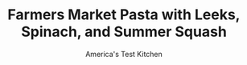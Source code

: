 ---
layout: ../../layouts/MarkdownPostLayout.astro
title: Farmers Market Pasta with Leeks, Spinach, and Summer Squash
author: America's Test Kitchen
pubDate: 2023-03-15
description: "The leeks melt into the sauce and bind the pasta and vegetables in this bright, summer dish."
image_url: https://res.cloudinary.com/hksqkdlah/image/upload/ar_1:1,c_fill,dpr_2.0,f_auto,fl_lossy.progressive.strip_profile,g_faces:auto,q_auto:low,w_344/10709_sfs-farmers-market-pasta-with-leeks-pea-tendrils-and-summer-squash-01
tags: ["Main Courses","Pasta","Vegetables","Weeknight"]
calories: 3190
protein: 30
carbohydrates: 116
fats: 
fiber: 9
ingredients: ["1 pound, penne pasta",", Salt and pepper","2 tablespoons, olive oil","1 1/2 pounds, leeks, white and light green parts only, halved lengthwise, sliced thin, and washed thoroughly","3 , garlic cloves, minced","2 yellow, summer squash (8 ounces each), halved lengthwise and sliced 1/4 inch thick","6 ounces (6 cups), baby spinach, chopped coarse","2 ounces, Pecorino Romano cheese, grated (1 cup), plus extra for serving","1/2 cup, chopped fresh basil","2 tablespoons, unsalted butter"]
serves: 4
time: "30 minutes"
instructions: ["Bring 4 quarts water to boil in Dutch oven. Add penne and 1 tablespoon salt and cook, stirring often, until al dente. Reserve ¾ cup cooking water, then drain penne.","Heat oil in now-empty pot over medium-high heat until shimmering. Add leeks and 1 teaspoon salt and cook until softened, about 3 minutes. Add garlic and cook until fragrant, about 30 seconds. Add squash and ¼ cup reserved cooking water and cook, covered, until squash is tender, about 4 minutes. Stir in penne, spinach, Pecorino, basil, remaining ½ cup reserved cooking water, and butter until combined. Remove from heat and season with salt and pepper to taste. Serve, passing extra Pecorino separately."]
nutrition: ["1146 mg Potassium","595 mg Phosphorus","551 mg Calcium","7 mg Iron","178 mg Magnesium","1146 mg Sodium","3 mg Zinc","24 g Fat","3 mg Niacin (B3)","9 g Monounsaturated","2 g Polyunsaturated","51 mg Vitamin C","49 mg Cholesterol","10 g Saturated","9 g Fiber","247 µg Folate (food)","12 g Sugars","308 µg Vitamin K","308 g Water","116 g Carbs","247 µg Folate equivalent (total)","30 g Protein","3 mg Vitamin E","439 µg Vitamin A","797 kcal Energy","3190 calories"]
notes: "You can substitute watercress or baby arugula for the spinach."
---